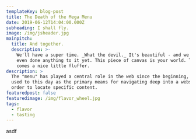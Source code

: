 ```yaml
---
templateKey: blog-post
title: The Death of the Mega Menu
date: 2019-06-12T14:04:00.000Z
subheading: I shall fly.
image: /img/jsheader.jpg
mainpitch:
  title: And together.
  description: >-
    We'll have a super time. _What the devil._ It's beautiful - and we haven't
    even done anything to it yet. This piece of canvas is your world. There
    comes a nice little fluffer.
description: >
  The "menu" has played a central role in the web since the beginning, often
  used to this day as the primary means for navigating deep into a website in
  order to locate specific content. 
featuredpost: false
featuredimage: /img/flavor_wheel.jpg
tags:
  - flavor
  - tasting
---
```

asdf
